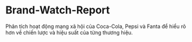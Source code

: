 # Brand-Watch-Report
Phân tích hoạt động mạng xã hội của Coca-Cola, Pepsi và Fanta để hiểu rõ hơn về chiến lược và hiệu suất của từng thương hiệu.
